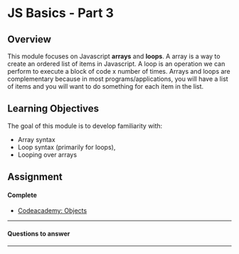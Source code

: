 # JS Basics - Part 3

## Overview

This module focuses on Javascript **arrays** and **loops**. A array is a way to create an ordered list of items in Javascript. A loop is an operation we can perform to execute a block of code x number of times. Arrays and loops are complementary because in most programs/applications, you will have a list of items and you will want to do something for each item in the list.


## Learning Objectives

The goal of this module is to develop familiarity with:
- Array syntax
- Loop syntax (primarily for loops),
- Looping over arrays

## Assignment

#### Complete
- [Codeacademy: Objects](https://www.codecademy.com/courses/learn-javascript-objects/lessons/objects/exercises)

---
#### Questions to answer

---
